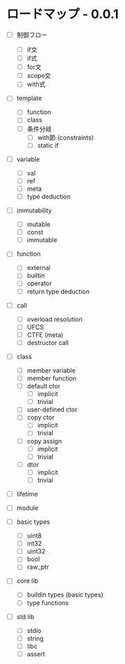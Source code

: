# ロードマップ - 0.0.1

- [ ] 制御フロー
    - [ ] if文
    - [ ] if式
    - [ ] for文
    - [ ] scope文
    - [ ] with式
    
- [ ] template
    - [ ] function
    - [ ] class
    - [ ] 条件分岐
        - [ ] with節 (constraints)
        - [ ] static if
        
- [ ] variable
    - [ ] val
    - [ ] ref
    - [ ] meta
    - [ ] type deduction
    
- [ ] immutability
    - [ ] mutable
    - [ ] const
    - [ ] immutable
    
- [ ] function
    - [ ] external
    - [ ] builtin
    - [ ] operator
    - [ ] return type deduction
    
- [ ] call
    - [ ] overload resolution
    - [ ] UFCS
    - [ ] CTFE (meta)
    - [ ] destructor call
    
- [ ] class
    - [ ] member variable
    - [ ] member function
    - [ ] default ctor
        - [ ] implicit
        - [ ] trivial
    - [ ] user-defined ctor
    - [ ] copy ctor
        - [ ] implicit
        - [ ] trivial
    - [ ] copy assign
        - [ ] implicit
        - [ ] trivial
    - [ ] dtor
        - [ ] implicit
        - [ ] trivial

- [ ] lifetime <partial>

- [ ] module

- [ ] basic types <partial>
    - [ ] uint8
    - [ ] int32
    - [ ] uint32
    - [ ] bool
    - [ ] raw_ptr

- [ ] core lib
    - [ ] buildin types (basic types)
    - [ ] type functions <partial>
    
- [ ] std lib
    - [ ] stdio <experimental>
    - [ ] string <experimental>
    - [ ] libc <experimental>
    - [ ] assert <experimental>
